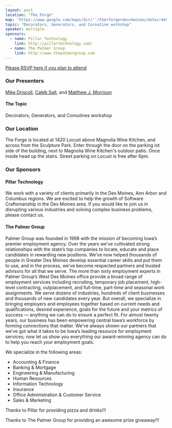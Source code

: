 ```yaml
---
layout: post
location: "The Forge"
map: "https://www.google.com/maps/dir/''/the+forge+des+moines/data=!4m5!4m4!1m0!1m2!1m1!1s0x87ee991d8dca415f:0x84112296254b6c27?sa=X&ved=0ahUKEwjZyL6P2MrRAhVk7IMKHbjFA6wQ9RcIeDAL"
topic: "Decorators, Generators, and Coroutine workshop"
speaker: multiple
sponsors:
  - name: Pillar Technology
    link: http://pillartechnology.com/
  - name: The Palmer Group
    link: http://www.thepalmergroup.com
---
```


[Please RSVP here if you plan to attend](https://www.eventbrite.com/e/pyowa-tickets-35977502679)

### Our Presenters

[Mike Driscoll](https://twitter.com/mousevspython), [Caleb Salt](https://twitter.com/voidnologo), and [Matthew J. Morrison](https://twitter.com/mattjmorrison)

#### The Topic

Decorators, Generators, and Coroutines workshop

### Our Location

The Forge is located at 1420 Locust above Magnolia Wine Kitchen, and across from the Sculpture Park. Enter through the door on the parking lot side of the building, next to Magnolia Wine Kitchen's outdoor patio. Once inside head up the stairs. Street parking on Locust is free after 6pm.


### Our Sponsors

#### Pillar Technology

We work with a variety of clients primarily in the Des Moines, Ann Arbor and Columbus regions. We are excited to help the growth of Software Craftsmanship in the Des Moines area. If you would like to join us in disrupting various industries and solving complex business problems, please contact us.


#### The Palmer Group

Palmer Group was founded in 1998 with the mission of becoming Iowa’s premier employment agency. Over the years we’ve cultivated strong relationships with the state’s top companies to locate, educate and place candidates in rewarding new positions. We’ve now helped thousands of people in Greater Des Moines develop essential career skills and put them to use, and in the process, we’ve become respected partners and trusted advisors for all that we serve.
The more than sixty employment experts in Palmer Group’s West Des Moines office provide a broad range of employment services including recruiting, temporary job placement, high-level contracting, outplacement, and full-time, part-time and seasonal work assignments. We serve dozens of industries, hundreds of client businesses and thousands of new candidates every year. But overall, we specialize in bringing employers and employees together based on current needs and qualifications, desired experience, goals for the future and your metrics of success — anything we can do to ensure a perfect fit.
For almost twenty years, our business has been empowering central Iowa’s workforce by forming connections that matter. We’ve always shown our partners that we’ve got what it takes to be Iowa’s leading resource for employment services; now let us show you everything our award-winning agency can do to help you reach your employment goals.

We specialize in the following areas:

  - Accounting & Finance
  - Banking & Mortgage
  - Engineering & Manufacturing
  - Human Resources
  - Information Technology
  - Insurance
  - Office Administration & Customer Service
  - Sales & Marketing


Thanks to Pillar for providing pizza and drinks!!!

Thanks to The Palmer Group for providing an awesome prize giveaway!!!
